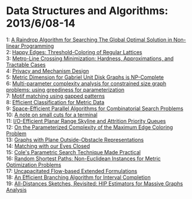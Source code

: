 # Data Structures and Algorithms: 2013/6/08-14  
1: [A Raindrop Algorithm for Searching The Global Optimal Solution in  Non-linear Programming](https://doi.org/10.48550/arXiv.1306.2043)  
2: [Happy Edges: Threshold-Coloring of Regular Lattices](https://doi.org/10.48550/arXiv.1306.2053)  
3: [Metro-Line Crossing Minimization: Hardness, Approximations, and  Tractable Cases](https://doi.org/10.48550/arXiv.1306.2079)  
4: [Privacy and Mechanism Design](https://doi.org/10.48550/arXiv.1306.2083)  
5: [Metric Dimension for Gabriel Unit Disk Graphs is NP-Complete](https://doi.org/10.48550/arXiv.1306.2187)  
6: [Multi-parameter complexity analysis for constrained size graph problems:  using greediness for parameterization](https://doi.org/10.48550/arXiv.1306.2217)  
7: [Motif matching using gapped patterns](https://doi.org/10.48550/arXiv.1306.2483)  
8: [Efficient Classification for Metric Data](https://doi.org/10.48550/arXiv.1306.2547)  
9: [Space-Efficient Parallel Algorithms for Combinatorial Search Problems](https://doi.org/10.48550/arXiv.1306.2552)  
10: [A note on small cuts for a terminal](https://doi.org/10.48550/arXiv.1306.2578)  
11: [I/O-Efficient Planar Range Skyline and Attrition Priority Queues](https://doi.org/10.48550/arXiv.1306.2815)  
12: [On the Parameterized Complexity of the Maximum Edge Coloring Problem](https://doi.org/10.48550/arXiv.1306.2931)  
13: [Graphs with Plane Outside-Obstacle Representations](https://doi.org/10.48550/arXiv.1306.2978)  
14: [Matching with our Eyes Closed](https://doi.org/10.48550/arXiv.1306.2988)  
15: [Cole's Parametric Search Technique Made Practical](https://doi.org/10.48550/arXiv.1306.3000)  
16: [Random Shortest Paths: Non-Euclidean Instances for Metric Optimization  Problems](https://doi.org/10.48550/arXiv.1306.3030)  
17: [Uncapacitated Flow-based Extended Formulations](https://doi.org/10.48550/arXiv.1306.3119)  
18: [An Efficient Branching Algorithm for Interval Completion](https://doi.org/10.48550/arXiv.1306.3181)  
19: [All-Distances Sketches, Revisited: HIP Estimators for Massive Graphs  Analysis](https://doi.org/10.48550/arXiv.1306.3284)  